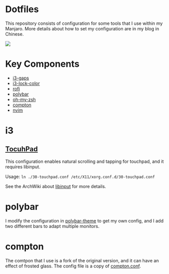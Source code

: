 # Dotfiles

This repository consists of configuration for some tools that I use within my Manjaro. More details about how to set my configuration are in my blog in Chinese.

![](https://github.com/yangtau/dotfiles/blob/master/screenshot.jpg?raw=true)

# Key Components
 - [i3-gaps](https://github.com/Airblader/i3)
 - [i3-lock-color](https://github.com/PandorasFox/i3lock-color)
 - [rofi](https://github.com/davatorium/rofi)
 - [polybar](https://github.com/polybar/polybar)
 - [oh-my-zsh](https://github.com/robbyrussell/oh-my-zsh)
 - [compton](https://github.com/tryone144/compton.git)
 - [nvim](https://neovim.io/)

# i3

## [TocuhPad](https://github.com/yangtau/dotfiles/blob/master/30-touchpad.conf)

This configuration enables natural scrolling and tapping for touchpad, and it requires libinput. 

Usage: `ln ./30-touchpad.conf /etc/X11/xorg.conf.d/30-touchpad.conf`

See the ArchWiki about [libinput](https://wiki.archlinux.org/index.php/Libinput) for more details.

# polybar

I modify the configuration in [polybar-theme](https://github.com/adi1090x/polybar-themes) to get my own config, and I add two different bars to adapt multiple monitors.

# compton

The comtpon that I use is a fork of the original version, and it can have an effect of frosted glass. The config file is a copy of [compton.conf](https://github.com/theniceboy/.config/blob/master/compton.conf).
